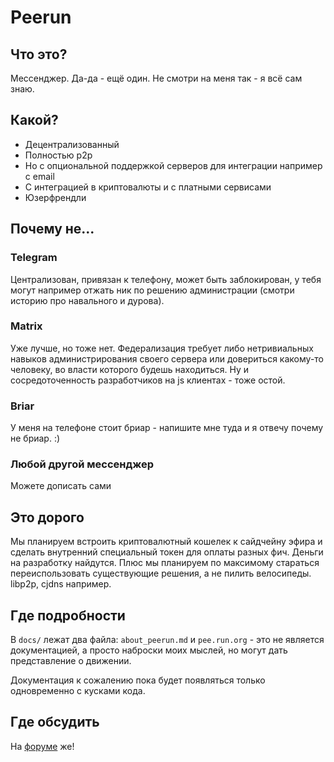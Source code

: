 # Peerun

## Что это?

Мессенджер. Да-да - ещё один. Не смотри на меня так - я всё сам знаю.

## Какой?

* Децентрализованный
* Полностью p2p
* Но с опциональной поддержкой серверов для интеграции например с email
* С интеграцией в криптовалюты и с платными сервисами
* Юзерфрендли

## Почему не...

### Telegram

Централизован, привязан к телефону, может быть заблокирован, у тебя могут например отжать ник по решению администрации (смотри историю про навального и дурова).

### Matrix

Уже лучше, но тоже нет. Федерализация требует либо нетривиальных навыков администрирования своего сервера или довериться какому-то человеку, во власти которого будешь находиться.
Ну и сосредоточенность разработчиков на js клиентах - тоже остой.

### Briar

У меня на телефоне стоит бриар - напишите мне туда и я отвечу почему не бриар. :)

### Любой другой мессенджер

Можете дописать сами

## Это дорого

Мы планируем встроить криптовалютный кошелек к сайдчейну эфира и сделать внутренний специальный токен для оплаты разных фич.
Деньги на разработку найдутся. Плюс мы планируем по максимому стараться переиспользовать существующие решения, а не пилить велосипеды. libp2p, cjdns например.

## Где подробности

В `docs/` лежат два файла: `about_peerun.md` и `pee.run.org` - это не является документацией, а просто наброски моих мыслей, но могут дать представление о движении.

Документация к сожалению пока будет появляться только одновременно с кусками кода.

## Где обсудить

На [форуме](https://distributed.earth/t/razrabotka-p2p-messendzhera-peerun/123) же!
